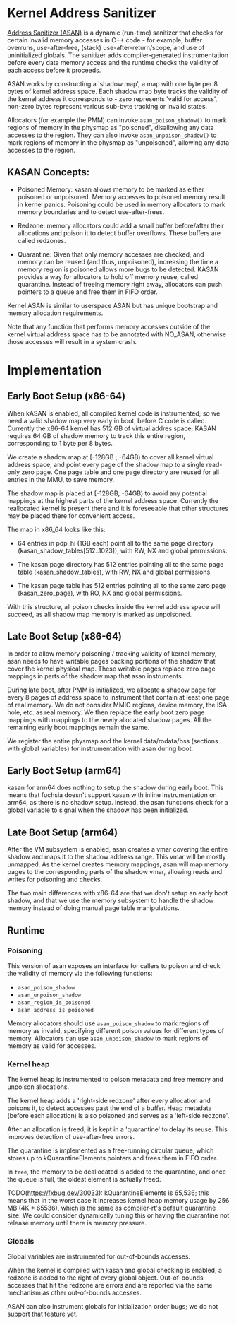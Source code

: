 # Kernel Address Sanitizer

[Address Sanitizer (ASAN)][address-sanitizer] is a dynamic (run-time) sanitizer
that checks for certain invalid memory accesses in C++ code - for example,
buffer overruns, use-after-free, (stack) use-after-return/scope, and use of
uninitialized globals. The sanitizer adds compiler-generated instrumentation
before every data memory access and the runtime checks the validity of each
access before it proceeds.

ASAN works by constructing a 'shadow map', a map with one byte per 8 bytes of
kernel address space. Each shadow map byte tracks the validity of the kernel
address it corresponds to - zero represents 'valid for access', non-zero bytes
represent various sub-byte tracking or invalid states.

Allocators (for example the PMM) can invoke `asan_poison_shadow()` to mark
regions of memory in the physmap as "poisoned", disallowing any data accesses to
the region. They can also invoke `asan_unpoison_shadow()` to mark regions of
memory in the physmap as "unpoisoned", allowing any data accesses to the region.

## KASAN Concepts:
 * Poisoned Memory: kasan allows memory to be marked as either poisoned or
   unpoisoned. Memory accesses to poisoned memory result in kernel panics.
   Poisoning could be used in memory allocators to mark memory boundaries and to
   detect use-after-frees.

 * Redzone: memory allocators could add a small buffer before/after their
   allocations and poison it to detect buffer overflows. These buffers are
   called redzones.

 * Quarantine: Given that only memory accesses are checked, and memory can be
   reused (and thus, unpoisoned), increasing the time a memory region is
   poisoned allows more bugs to be detected. KASAN provides a way for allocators
   to hold off memory reuse, called quarantine. Instead of freeing memory right
   away, allocators can push pointers to a queue and free them in FIFO order.

Kernel ASAN is similar to userspace ASAN but has unique bootstrap and memory
allocation requirements.

Note that any function that performs memory accesses outside of the kernel
virtual address space has to be annotated with NO_ASAN, otherwise those
accesses will result in a system crash.

# Implementation

## Early Boot Setup (x86-64)

When kASAN is enabled, all compiled kernel code is instrumented; so we need a
valid shadow map very early in boot, before C code is called.  Currently the
x86-64 kernel has 512 GB of virtual addres space; KASAN requires 64 GB of shadow
memory to track this entire region, corresponding to 1 byte per 8 bytes.

We create a shadow map at [-128GB ; -64GB) to cover all kernel virtual address
space, and point every page of the shadow map to a single read-only zero page.
One page table and one page directory are reused for all entries in the MMU, to
save memory.

The shadow map is placed at [-128GB, -64GB) to avoid any potential mappings at
the highest parts of the kernel address space. Currently the reallocated kernel
is present there and it is foreseeable that other structures may be placed there
for convenient access.

The map in x86_64 looks like this:

* 64 entries in pdp_hi (1GB each) point all to the same page directory
  (kasan_shadow_tables[512..1023]), with RW, NX and global permissions.

* The kasan page directory has 512 entries pointing all to the same page table
  (kasan_shadow_tables), with RW, NX and global permissions.

* The kasan page table has 512 entries pointing all to the same zero page
  (kasan_zero_page), with RO, NX and global permissions.

With this structure, all poison checks inside the kernel address space will
succeed, as all shadow map memory is marked as unpoisoned.

## Late Boot Setup (x86-64)

In order to allow memory poisoning / tracking validity of kernel memory, asan
needs to have writable pages backing portions of the shadow that cover the
kernel physical map. These writable pages replace zero page mappings in parts
of the shadow map that asan instruments.

During late boot, after PMM is initialized, we allocate a shadow page for every
8 pages of address space to instrument that contain at least one page of real memory. 
We do not consider MMIO regions, device memory, the ISA hole, etc. as real memory.
We then replace the early boot zero page mappings with mappings to the newly
allocated shadow pages. All the remaining early boot mappings remain the same.

We register the entire physmap and the kernel data/rodata/bss (sections with
global variables) for instrumentation with asan during boot.

## Early Boot Setup (arm64)

kasan for arm64 does nothing to setup the shadow during early boot. This means
that fuchsia doesn't support kasan with inline instrumentation on arm64, as
there is no shadow setup. Instead, the asan functions check for a global
variable to signal when the shadow has been initialized.

## Late Boot Setup (arm64)

After the VM subsystem is enabled, asan creates a vmar covering the entire shadow
and maps it to the shadow address range. This vmar will be mostly unmapped. As
the kernel creates memory mappings, asan will map memory pages to the
corresponding parts of the shadow vmar, allowing reads and writes for poisoning
and checks.

The two main differences with x86-64 are that we don't setup an early boot
shadow, and that we use the memory subsystem to handle the shadow memory instead
of doing manual page table manipulations.

## Runtime

### Poisoning

This version of asan exposes an interface for callers to poison and check the
validity of memory via the following functions:

* `asan_poison_shadow`
* `asan_unpoison_shadow`
* `asan_region_is_poisoned`
* `asan_address_is_poisoned`

Memory allocators should use `asan_poison_shadow` to mark regions of memory as
invalid, specifying different poison values for different types of memory.
Allocators can use `asan_unpoison_shadow` to mark regions of memory as valid
for accesses.

### Kernel heap

The kernel heap is instrumented to poison metadata and free memory and unpoison
allocations.

The kernel heap adds a 'right-side redzone' after every allocation and poisons
it, to detect accesses past the end of a buffer. Heap metadata (before each
allocation) is also poisoned and serves as a 'left-side redzone'.

After an allocation is freed, it is kept in a 'quarantine' to delay its reuse.
This improves detection of use-after-free errors.

The quarantine is implemented as a free-running circular queue, which stores
up to kQuarantineElements pointers and frees them in FIFO order.

In `free`, the memory to be deallocated is added to the quarantine, and
once the queue is full, the oldest element is actually freed.

TODO(https://fxbug.dev/30033): kQuarantineElements is 65,536; this means that in the worst
case it increases kernel heap memory usage by 256 MB (4K * 65536), which is the
same as compiler-rt's default quarantine size. We could consider dynamically
tuning this or having the quarantine not release memory until there is memory
pressure.

### Globals

Global variables are instrumented for out-of-bounds accesses.

When the kernel is compiled with kasan and global checking is enabled, a
redzone is added to the right of every global object. Out-of-bounds accesses
that hit the redzone are errors and are reported via the same mechanism as
other out-of-bounds accesses.

ASAN can also instrument globals for initialization order bugs; we do not
support that feature yet.

[address-sanitizer]: https://clang.llvm.org/docs/AddressSanitizer.html
